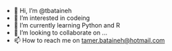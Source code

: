 - 👋 Hi, I’m @tbataineh
- 👀 I’m interested in codeing
- 🌱 I’m currently learning Python and R 
- 💞️ I’m looking to collaborate on ...
- 📫 How to reach me on tamer.bataineh@hotmail.com

<!---
tbataineh/tbataineh is a ✨ special ✨ repository because its `README.md` (this file) appears on your GitHub profile.
You can click the Preview link to take a look at your changes.
--->
